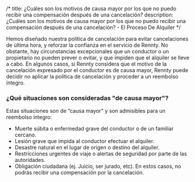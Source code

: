 /*title: ¿Cuáles son los motivos de causa mayor por los que no puedo recibir una compensación después de una cancelación?description: ¿Cuáles son los motivos de causa mayor por los que no puedo recibir una compensación después de una cancelación? - El Proceso De Alquiler*/Hemos diseñado nuestra política de cancelación para evitar cancelaciones de última hora, y reforzar la confianza en el servicio de Rennty. No obstante, hay circunstancias excepcionales que un conductor o un propietario no pueden prever o evitar, y que impiden que el alquiler se lleve a cabo.En algunos casos, si Rennty considera que el motivo de la cancelación expresado por el conductor es de causa mayor, Rennty puede decidir no aplicar la política de cancelación y proceder a un reembolso íntegro.### ¿Qué situaciones son consideradas "de causa mayor"?Estas situaciones son de “causa mayor” y son admisibles para un reembolso íntegro:* Muerte súbita o enfermedad grave del conductor o de un familiar cercano.* Lesión grave que impida al conductor efectuar el alquiler.* Desastre natural en el lugar de origen o destino del alquiler.* Restricciones urgentes de viaje o alertas de seguridad por parte de las autoridades.* Obligación ciudadana (ej. Juicio, ser jurado, etc).En estos casos, no podrás recibir una compensación por la cancelación.